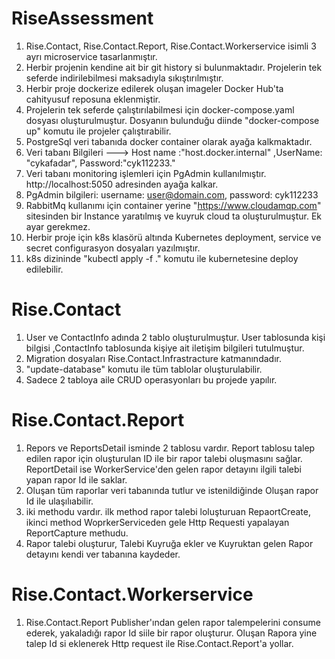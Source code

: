 # RiseAssessment
1. Rise.Contact, Rise.Contact.Report, Rise.Contact.Workerservice isimli 3 ayrı microservice tasarlanmıştır.
2. Herbir projenin kendine ait bir git history si bulunmaktadır. Projelerin tek seferde indirilebilmesi maksadıyla sıkıştırılmıştır.
3. Herbir proje dockerize edilerek  oluşan imageler Docker Hub'ta cahityusuf reposuna eklenmiştir.
4. Projelerin tek seferde çalıştırılabilmesi için docker-compose.yaml dosyası oluşturulmuştur. Dosyanın bulunduğu diinde "docker-compose up" komutu ile projeler çalıştırabilir.
5. PostgreSql veri tabanıda docker container olarak ayağa kalkmaktadır. 
6. Veri tabanı Bilgileri ---> Host name :"host.docker.internal" ,UserName: "cykafadar", Password:"cyk112233."
7. Veri tabanı monitoring işlemleri için PgAdmin kullanılmıştır. http://localhost:5050 adresinden ayağa kalkar.
8. PgAdmin bilgileri: username: user@domain.com, password: cyk112233
9. RabbitMq kullanımı için container yerine "https://www.cloudamqp.com" sitesinden bir Instance yaratılmış ve kuyruk cloud ta oluşturulmuştur. Ek ayar gerekmez.
10. Herbir proje için k8s klasörü altında Kubernetes deployment, service ve secret configurasyon dosyaları yazılmıştır.
11. k8s dizininde "kubectl apply -f ." komutu ile kubernetesine deploy edilebilir.

# Rise.Contact
1. User ve ContactInfo adında 2 tablo oluşturulmuştur. User tablosunda kişi bilgisi ,ContactInfo tablosunda kişiye ait iletişim bilgileri tutulmuştur. 
2. Migration dosyaları Rise.Contact.Infrastracture katmanındadır.
3. "update-database" komutu ile tüm tablolar oluşturulabilir.
4. Sadece 2 tabloya aile CRUD operasyonları bu projede yapılır.

# Rise.Contact.Report
1. Repors ve ReportsDetail isminde 2 tablosu vardır. Report tablosu talep edilen rapor için oluşturulan ID ile bir rapor talebi oluşmasını sağlar. ReportDetail ise WorkerService'den gelen rapor detayını ilgili talebi yapan rapor Id ile saklar.
2. Oluşan tüm raporlar veri tabanında tutlur ve istenildiğinde Oluşan rapor Id ile ulaşılıabilir.
3. iki methodu vardır. ilk method rapor talebi loluşturuan RepaortCreate, ikinci method WoprkerServiceden gele Http Requesti yapalayan ReportCapture methudu.
4. Rapor talebi oluşturur, Talebi Kuyruğa ekler ve Kuyruktan gelen Rapor detayını kendi ver tabanına kaydeder.


# Rise.Contact.Workerservice
1. Rise.Contact.Report Publisher'ından gelen rapor talempelerini consume ederek, yakaladığı rapor Id siile bir rapor oluşturur. Oluşan Rapora yine talep Id si eklenerek Http request ile Rise.Contact.Report'a yollar.
